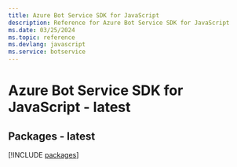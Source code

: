```yaml
---
title: Azure Bot Service SDK for JavaScript
description: Reference for Azure Bot Service SDK for JavaScript
ms.date: 03/25/2024
ms.topic: reference
ms.devlang: javascript
ms.service: botservice
---
```

# Azure Bot Service SDK for JavaScript - latest
## Packages - latest
[!INCLUDE [packages](bot-service-index.md)]